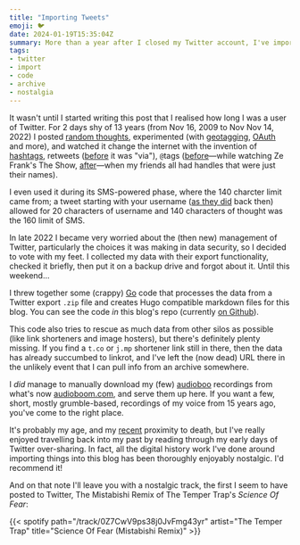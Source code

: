 ```yaml
---
title: "Importing Tweets"
emoji: 🐦
date: 2024-01-19T15:35:04Z
summary: More than a year after I closed my Twitter account, I've imported my tweets to my blog.
tags:
- twitter
- import
- code
- archive
- nostalgia
---
```


It wasn't until I started writing this post that I realised how long I was a user of Twitter. For 2 days shy of 13 years (from Nov 16, 2009 to Nov Nov 14, 2022) I posted [random thoughts](/notes/twitter/860849128724713472), experimented (with [geotagging](/notes/twitter/22679551), [OAuth](/notes/twitter/78268982) and more), and watched it change the internet with the invention of [hashtags](/notes/twitter/1412088964), retweets ([before](/notes/twitter/2460448329/) it was "via"), `@`tags ([before](/notes/twitter/74694)—while watching Ze Frank's The Show, [after](/notes/twitter/113686952)—when my friends all had handles that were just their names).

I even used it during its SMS-powered phase, where the 140 charcter limit came from; a tweet starting with your username ([as they did](/notes/twitter/70903) back then) allowed for 20 characters of username and 140 characters of thought was the 160 limit of SMS.

In late 2022 I became very worried about the (then new) management of Twitter, particularly the choices it was making in data security, so I decided to vote with my feet. I collected my data with their export functionality, checked it briefly, then put it on a backup drive and forgot about it. Until this weekend…

I threw together some (crappy) [Go](/tags/go) code that processes the data from a Twitter export `.zip` file and creates Hugo compatible markdown files for this blog. You can see the code _in_ this blog's repo (currently [on Github](https://github.com/by-jp/www.byjp.me/tree/main/tools/archive/twitter)).

This code also tries to rescue as much data from other silos as possible (like link shorteners and image hosters), but there's definitely plenty missing. If you find a `t.co` or `j.mp` shortener link still in there, then the data has already succumbed to linkrot, and I've left the (now dead) URL there in the unlikely event that I can pull info from an archive somewhere.

I _did_ manage to manually download my (few) [audioboo](/tags/audioboo) recordings from what's now [audioboom.com](https://audioboom.com), and serve them up here. If you want a few, short, mostly grumble-based, recordings of my voice from 15 years ago, you've come to the right place.

It's probably my age, and my [recent](/posts/mum) proximity to death, but I've really enjoyed travelling back into my past by reading through my early days of Twitter over-sharing. In fact, all the digital history work I've done around importing things into this blog has been thoroughly enjoyably nostalgic. I'd recommend it!

And on that note I'll leave you with a nostalgic track, the first I seem to have posted to Twitter, The Mistabishi Remix of The Temper Trap's _Science Of Fear_:

{{< spotify path="/track/0Z7CwV9ps38j0JvFmg43yr" artist="The Temper Trap" title="Science Of Fear (Mistabishi Remix)" >}}
